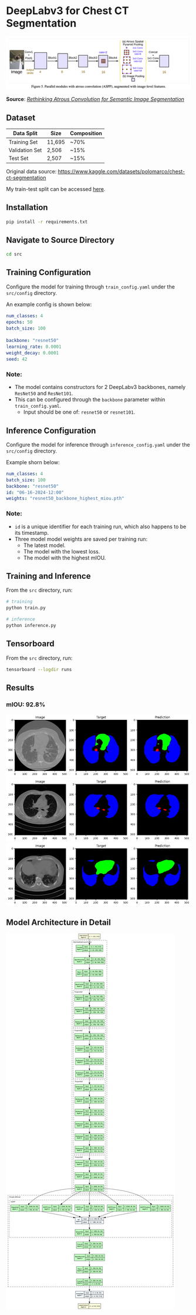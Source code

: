 # DeepLabv3 for Chest CT Segmentation
![DeepLabv3 Architecture](assets/figures/DeepLabV3-architecture.png)

**Source**: [*Rethinking Atrous Convolution for Semantic Image Segmentation*](https://arxiv.org/abs/1706.05587)

## Dataset

| Data Split     | Size   | Composition  |
|----------------|--------|--------------|
| Training Set   | 11,695 |     ~70%     |
| Validation Set | 2,506  |     ~15%     |
| Test Set       | 2,507  |     ~15%     |

Original data source: https://www.kaggle.com/datasets/polomarco/chest-ct-segmentation

My train-test split can be accessed [here](https://drive.google.com/file/d/1unTX4C_f9FjHYIneIOJ3cTh9UMh7FuKY/view?usp=sharing).

## Installation
```bash
pip install -r requirements.txt
```

## Navigate to Source Directory
```bash
cd src
```

## Training Configuration
Configure the model for training through `train_config.yaml` under the `src/config` directory.

An example config is shown below:

```yaml
num_classes: 4
epochs: 50
batch_size: 100

backbone: "resnet50"
learning_rate: 0.0001
weight_decay: 0.0001
seed: 42
```

### Note:
- The model contains constructors for 2 DeepLabv3 backbones, namely `ResNet50` and `ResNet101`.
- This can be configured through the `backbone` parameter within `train_config.yaml`.
    - Input should be one of: `resnet50` or `resnet101`.

## Inference Configuration
Configure the model for inference through `inference_config.yaml` under the `src/config` directory.

Example shorn below:

```yaml
num_classes: 4
batch_size: 100
backbone: "resnet50"
id: "06-16-2024-12:00"
weights: "resnet50_backbone_highest_miou.pth"
```

### Note: 
- `id` is a unique identifier for each training run, which also happens to be its timestamp.
- Three model model weights are saved per training run: 
    - The latest model.
    - The model with the lowest loss.
    - The model with the highest mIOU.

## Training and Inference
From the `src` directory, run:

```bash
# training
python train.py
```

```bash
# inference
python inference.py
```

## Tensorboard
From the `src` directory, run:

```bash
tensorboard --logdir runs
```

## Results
### mIOU: 92.8%

![Prediction 1](assets/figures/prediction_1.png)
![Prediction 2](assets/figures/prediction_2.png)
![Prediction 3](assets/figures/prediction_3.png)

## Model Architecture in Detail
![Model Architecture](assets/visuals/DeepLabV3-architecture.png)